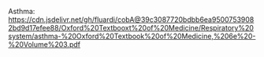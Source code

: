 Asthma: https://cdn.jsdelivr.net/gh/fluardi/cobA@39c3087720bdbb6ea95007539082bd9d17efee88/Oxford%20Textbooxt%20of%20Medicine/Respiratory%20system/asthma-%20Oxford%20Textbook%20of%20Medicine,%206e%20-%20Volume%203.pdf
